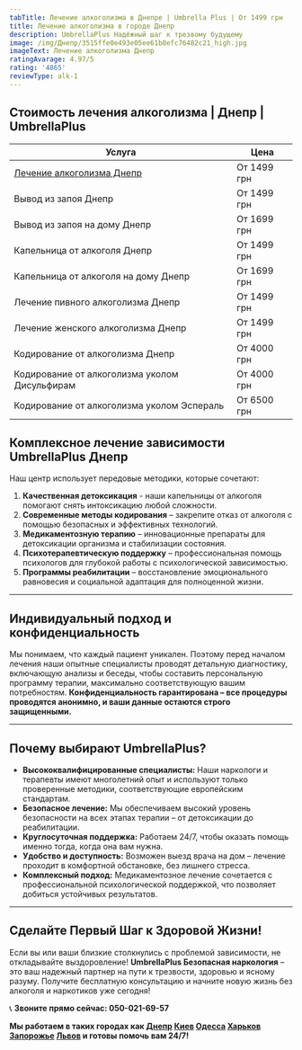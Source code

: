```yaml
---
tabTitle: Лечение алкоголизма в Днепре | Umbrella Plus | От 1499 грн
title: Лечение алкоголизма в городе Днепр
description: UmbrellaPlus Надёжный шаг к трезвому будущему
image: /img/Днепр/3515ffe0e493e05ee61b8efc76482c21_high.jpg
imageText: Лечение алкоголизма Днепр
ratingAvarage: 4.97/5
rating: '4865'
reviewType: alk-1
---
```


## Стоимость лечения алкоголизма | Днепр | UmbrellaPlus

| Услуга                                                  | Цена        |
| ------------------------------------------------------- | ----------- |
| [Лечение алкоголизма Днепр](lechenie-alkogolizma-dnepr) | От 1499 грн |
| Вывод из запоя Днепр                                    | От 1499 грн |
| Вывод из запоя на дому Днепр                            | От 1699 грн |
| Капельница от алкоголя Днепр                            | От 1499 грн |
| Капельница от алкоголя на дому Днепр                    | От 1699 грн |
| Лечение пивного алкоголизма Днепр                       | От 1499 грн |
| Лечение женского алкоголизма Днепр                      | От 1499 грн |
| Кодирование от алкоголизма Днепр                        | От 4000 грн |
| Кодирование от алкоголизма уколом Дисульфирам           | От 4000 грн |
| Кодирование от алкоголизма уколом Эспераль              | От 6500 грн |

## Комплексное лечение зависимости UmbrellaPlus Днепр

Наш центр использует передовые методики, которые сочетают:

1. **Качественная детоксикация** - наши капельницы от алкоголя помогают снять интоксикацию любой сложности.
2. **Современные методы кодирования** – закрепите отказ от алкоголя с помощью безопасных и эффективных технологий.
3. **Медикаментозную терапию** – инновационные препараты для детоксикации организма и стабилизации состояния.
4. **Психотерапевтическую поддержку** – профессиональная помощь психологов для глубокой работы с психологической зависимостью.
5. **Программы реабилитации** – восстановление эмоционального равновесия и социальной адаптация для полноценной жизни.

***

## Индивидуальный подход и конфиденциальность

Мы понимаем, что каждый пациент уникален. Поэтому перед началом лечения наши опытные специалисты проводят детальную диагностику, включающую анализы и беседы, чтобы составить персональную программу терапии, максимально соответствующую вашим потребностям.
**Конфиденциальность гарантирована – все процедуры проводятся анонимно, и ваши данные остаются строго защищенными.**

***

## Почему выбирают UmbrellaPlus?

* **Высококвалифицированные специалисты:** Наши наркологи и терапевты имеют многолетний опыт и используют только проверенные методики, соответствующие европейским стандартам.
* **Безопасное лечение:** Мы обеспечиваем высокий уровень безопасности на всех этапах терапии – от детоксикации до реабилитации.
* **Круглосуточная поддержка:** Работаем 24/7, чтобы оказать помощь именно тогда, когда она вам нужна.
* **Удобство и доступность:** Возможен выезд врача на дом – лечение проходит в комфортной обстановке, без лишнего стресса.
* **Комплексный подход:** Медикаментозное лечение сочетается с профессиональной психологической поддержкой, что позволяет добиться устойчивых результатов.

***

## Сделайте Первый Шаг к Здоровой Жизни!

Если вы или ваши близкие столкнулись с проблемой зависимости, не откладывайте выздоровление! **UmbrellaPlus Безопасная наркология** – это ваш надежный партнер на пути к трезвости, здоровью и ясному разуму.
Получите бесплатную консультацию и начните новую жизнь без алкоголя и наркотиков уже сегодня!

📞 **Звоните прямо сейчас: 050-021-69-57**

**Мы работаем в таких городах как [Днепр](https://umbrella-plus.com.ua/dnepr/) [Киев](https://umbrella-plus.com.ua/kiev/) [Одесса](https://umbrella-plus.com.ua/lechenie-alc/) [Харьков](https://umbrella-plus.com.ua/kharkiv/) [Запорожье](https://umbrella-plus.com.ua/zaporozie/) [Львов](https://umbrella-plus.com.ua/lviv/) и готовы помочь вам 24/7!**
